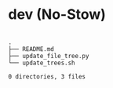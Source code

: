 # dev (No-Stow)

```tree

.
├── README.md
├── update_file_tree.py
└── update_trees.sh

0 directories, 3 files
```

